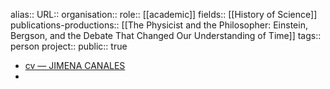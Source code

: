 alias::
URL::
organisation::
role:: [[academic]] 
fields:: [[History of Science]] 
publications-productions:: [[The Physicist and the Philosopher: Einstein, Bergson, and the Debate That Changed Our Understanding of Time]] 
tags:: person
project::
public:: true

- [cv — JIMENA CANALES](https://www.jimenacanales.org/pagecv)
-